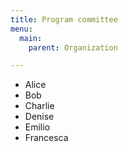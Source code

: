 ```yaml
---
title: Program committee
menu:
  main:
    parent: Organization

---
```


* Alice
* Bob
* Charlie
* Denise
* Emilio
* Francesca
